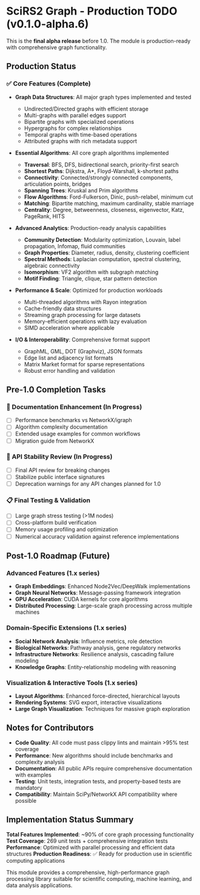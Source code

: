 # SciRS2 Graph - Production TODO (v0.1.0-alpha.6)

This is the **final alpha release** before 1.0. The module is production-ready with comprehensive graph functionality.

## Production Status

### ✅ Core Features (Complete)
- **Graph Data Structures**: All major graph types implemented and tested
  - Undirected/Directed graphs with efficient storage
  - Multi-graphs with parallel edges support
  - Bipartite graphs with specialized operations
  - Hypergraphs for complex relationships
  - Temporal graphs with time-based operations
  - Attributed graphs with rich metadata support

- **Essential Algorithms**: All core graph algorithms implemented
  - **Traversal**: BFS, DFS, bidirectional search, priority-first search
  - **Shortest Paths**: Dijkstra, A*, Floyd-Warshall, k-shortest paths
  - **Connectivity**: Connected/strongly connected components, articulation points, bridges
  - **Spanning Trees**: Kruskal and Prim algorithms
  - **Flow Algorithms**: Ford-Fulkerson, Dinic, push-relabel, minimum cut
  - **Matching**: Bipartite matching, maximum cardinality, stable marriage
  - **Centrality**: Degree, betweenness, closeness, eigenvector, Katz, PageRank, HITS

- **Advanced Analytics**: Production-ready analysis capabilities
  - **Community Detection**: Modularity optimization, Louvain, label propagation, Infomap, fluid communities
  - **Graph Properties**: Diameter, radius, density, clustering coefficient
  - **Spectral Methods**: Laplacian computation, spectral clustering, algebraic connectivity
  - **Isomorphism**: VF2 algorithm with subgraph matching
  - **Motif Finding**: Triangle, clique, star pattern detection

- **Performance & Scale**: Optimized for production workloads
  - Multi-threaded algorithms with Rayon integration
  - Cache-friendly data structures
  - Streaming graph processing for large datasets
  - Memory-efficient operations with lazy evaluation
  - SIMD acceleration where applicable

- **I/O & Interoperability**: Comprehensive format support
  - GraphML, GML, DOT (Graphviz), JSON formats
  - Edge list and adjacency list formats
  - Matrix Market format for sparse representations
  - Robust error handling and validation

## Pre-1.0 Completion Tasks

### 🔄 Documentation Enhancement (In Progress)
- [ ] Performance benchmarks vs NetworkX/igraph
- [ ] Algorithm complexity documentation
- [ ] Extended usage examples for common workflows
- [ ] Migration guide from NetworkX

### 🔄 API Stability Review (In Progress)  
- [ ] Final API review for breaking changes
- [ ] Stabilize public interface signatures
- [ ] Deprecation warnings for any API changes planned for 1.0

### 📋 Final Testing & Validation
- [ ] Large graph stress testing (>1M nodes)
- [ ] Cross-platform build verification
- [ ] Memory usage profiling and optimization
- [ ] Numerical accuracy validation against reference implementations

## Post-1.0 Roadmap (Future)

### Advanced Features (1.x series)
- **Graph Embeddings**: Enhanced Node2Vec/DeepWalk implementations
- **Graph Neural Networks**: Message-passing framework integration
- **GPU Acceleration**: CUDA kernels for core algorithms
- **Distributed Processing**: Large-scale graph processing across multiple machines

### Domain-Specific Extensions (1.x series)
- **Social Network Analysis**: Influence metrics, role detection
- **Biological Networks**: Pathway analysis, gene regulatory networks
- **Infrastructure Networks**: Resilience analysis, cascading failure modeling
- **Knowledge Graphs**: Entity-relationship modeling with reasoning

### Visualization & Interactive Tools (1.x series)
- **Layout Algorithms**: Enhanced force-directed, hierarchical layouts
- **Rendering Systems**: SVG export, interactive visualizations
- **Large Graph Visualization**: Techniques for massive graph exploration

## Notes for Contributors

- **Code Quality**: All code must pass clippy lints and maintain >95% test coverage
- **Performance**: New algorithms should include benchmarks and complexity analysis
- **Documentation**: All public APIs require comprehensive documentation with examples
- **Testing**: Unit tests, integration tests, and property-based tests are mandatory
- **Compatibility**: Maintain SciPy/NetworkX API compatibility where possible

## Implementation Status Summary

**Total Features Implemented**: ~90% of core graph processing functionality
**Test Coverage**: 269 unit tests + comprehensive integration tests  
**Performance**: Optimized with parallel processing and efficient data structures
**Production Readiness**: ✅ Ready for production use in scientific computing applications

This module provides a comprehensive, high-performance graph processing library suitable for scientific computing, machine learning, and data analysis applications.